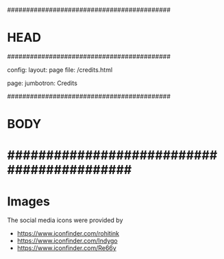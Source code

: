 ###########################################
# HEAD
###########################################

config: 
  layout: page
  file: /credits.html
  
page: 
  jumbotron: Credits

###########################################
# BODY
###########################################
=====

# Images 

The social media icons were provided by

- https://www.iconfinder.com/rohitink
- https://www.iconfinder.com/Indygo
- https://www.iconfinder.com/Re66y

